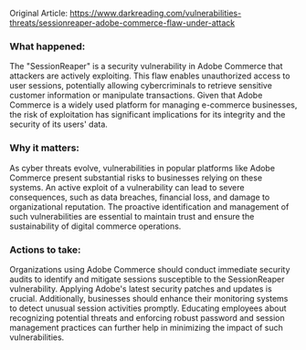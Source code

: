 Original Article: https://www.darkreading.com/vulnerabilities-threats/sessionreaper-adobe-commerce-flaw-under-attack

### What happened:

The "SessionReaper" is a security vulnerability in Adobe Commerce that attackers are actively exploiting. This flaw enables unauthorized access to user sessions, potentially allowing cybercriminals to retrieve sensitive customer information or manipulate transactions. Given that Adobe Commerce is a widely used platform for managing e-commerce businesses, the risk of exploitation has significant implications for its integrity and the security of its users' data.

### Why it matters:

As cyber threats evolve, vulnerabilities in popular platforms like Adobe Commerce present substantial risks to businesses relying on these systems. An active exploit of a vulnerability can lead to severe consequences, such as data breaches, financial loss, and damage to organizational reputation. The proactive identification and management of such vulnerabilities are essential to maintain trust and ensure the sustainability of digital commerce operations.

### Actions to take:

Organizations using Adobe Commerce should conduct immediate security audits to identify and mitigate sessions susceptible to the SessionReaper vulnerability. Applying Adobe's latest security patches and updates is crucial. Additionally, businesses should enhance their monitoring systems to detect unusual session activities promptly. Educating employees about recognizing potential threats and enforcing robust password and session management practices can further help in minimizing the impact of such vulnerabilities.